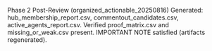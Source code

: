 Phase 2 Post-Review (organized_actionable_20250816)
Generated: hub_membership_report.csv, commentout_candidates.csv, active_agents_report.csv.
Verified proof_matrix.csv and missing_or_weak.csv present.
IMPORTANT NOTE satisfied (artifacts regenerated).
